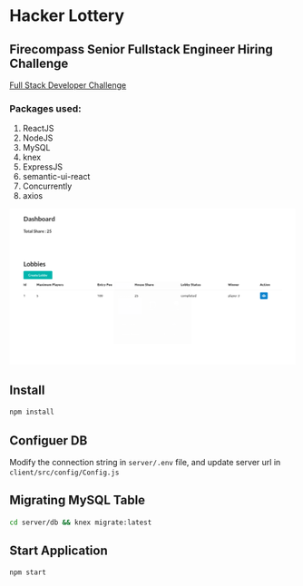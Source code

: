 # Hacker Lottery 
## Firecompass Senior Fullstack Engineer Hiring Challenge

[Full Stack Developer Challenge](https://assessment.hackerearth.com/challenges/hiring/firecompass-lead-software-engineer-hiring-challenge/)

### Packages used: 
1. ReactJS
2. NodeJS
3. MySQL
4. knex
5. ExpressJS
6. semantic-ui-react
7. Concurrently
8. axios

![screenshot](https://github.com/sk-santhosh/hacker_lottery_hackerearth/blob/master/screenshoot.png?raw=true)


## Install
```bash
npm install
```

## Configuer DB

Modify the connection string in `server/.env` file, and update server url in `client/src/config/Config.js`

## Migrating MySQL Table
```bash
cd server/db && knex migrate:latest
```

## Start Application
```bash
npm start
```
